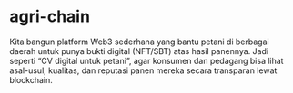 # agri-chain
Kita bangun platform Web3 sederhana yang bantu petani di berbagai daerah untuk punya bukti digital (NFT/SBT) atas hasil panennya. Jadi seperti “CV digital untuk petani”, agar konsumen dan pedagang bisa lihat asal-usul, kualitas, dan reputasi panen mereka secara transparan lewat blockchain.
